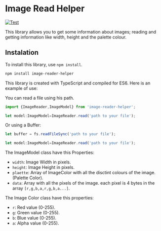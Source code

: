 # Image Read Helper


[![Test](https://github.com/zerasul/image-reader-helper/actions/workflows/main.yml/badge.svg?branch=master)](https://github.com/zerasul/image-reader-helper/actions/workflows/main.yml)

This library allows you to get some information about images; reading and getting information like width, height and the palette colour.

## Instalation

To install this library, use ```npm install```.

```bash
npm install image-reader-helper
```

This library is created with TypeScript and compiled for ES6. Here is an example of use:

You can read a file using his path.

```typescript
import {ImageReader,ImageModel} from 'image-reader-helper';

let model:ImageModel=ImageReader.read('path to your file'); 
```

Or using a Buffer:

```typescript
let buffer = fs.readFileSync('path to your file');

let model:ImageModel=ImageReader.read('path to your file');
```

The ImageModel class have this Properties:

* ```width```: Image Width in pixels.
* ```height```: Image Height in pixels.
* ```plaette```: Array of ImageColor with all the disctint colours of the image.(Palette Color).
* ```data```: Array with all the pixels of the image. each pixel is 4 bytes in the array ```[r,g,b,a,r,g,b,a...]```.


The Image Color class have this properties:

* ```r```: Red value (0-255).
* ```g```: Green value (0-255).
* ```b```: Blue value (0-255).
* ```a```: Alpha value (0-255).
